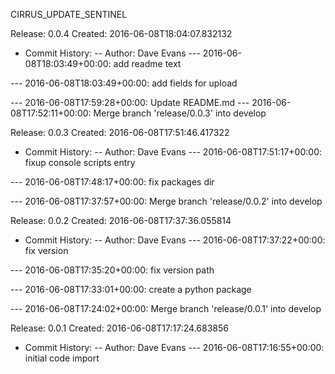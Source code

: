 
CIRRUS_UPDATE_SENTINEL

Release: 0.0.4 Created: 2016-06-08T18:04:07.832132
 - Commit History:
 -- Author: Dave Evans
 --- 2016-06-08T18:03:49+00:00: add readme text

 --- 2016-06-08T18:03:49+00:00: add fields for upload

 --- 2016-06-08T17:59:28+00:00: Update README.md
 --- 2016-06-08T17:52:11+00:00: Merge branch 'release/0.0.3' into develop


Release: 0.0.3 Created: 2016-06-08T17:51:46.417322
 - Commit History:
 -- Author: Dave Evans
 --- 2016-06-08T17:51:17+00:00: fixup console scripts entry

 --- 2016-06-08T17:48:17+00:00: fix packages dir

 --- 2016-06-08T17:37:57+00:00: Merge branch 'release/0.0.2' into develop


Release: 0.0.2 Created: 2016-06-08T17:37:36.055814
 - Commit History:
 -- Author: Dave Evans
 --- 2016-06-08T17:37:22+00:00: fix version

 --- 2016-06-08T17:35:20+00:00: fix version path

 --- 2016-06-08T17:33:01+00:00: create a python package

 --- 2016-06-08T17:24:02+00:00: Merge branch 'release/0.0.1' into develop


Release: 0.0.1 Created: 2016-06-08T17:17:24.683856
 - Commit History:
 -- Author: Dave Evans
 --- 2016-06-08T17:16:55+00:00: initial code import

